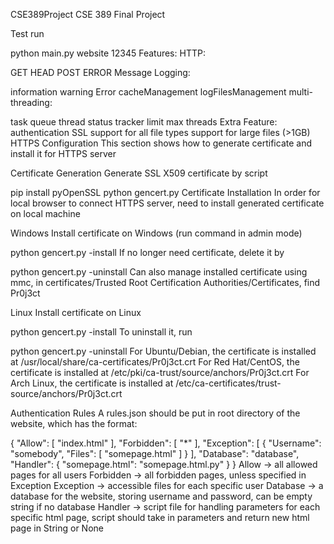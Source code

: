CSE389Project
CSE 389 Final Project

Test run

python main.py website 12345
Features:
HTTP:

 GET
 HEAD
 POST
 ERROR Message
Logging:

 information
 warning
 Error
 cacheManagement
 logFilesManagement
multi-threading:

 task queue
 thread status tracker
 limit max threads
Extra Feature:
 authentication
 SSL
 support for all file types
 support for large files (>1GB)
HTTPS Configuration
This section shows how to generate certificate and install it for HTTPS server

Certificate Generation
Generate SSL X509 certificate by script

pip install pyOpenSSL
python gencert.py
Certificate Installation
In order for local browser to connect HTTPS server, need to install generated certificate on local machine

Windows
Install certificate on Windows (run command in admin mode)

python gencert.py -install
If no longer need certificate, delete it by

python gencert.py -uninstall
Can also manage installed certificate using mmc, in certificates/Trusted Root Certification Authorities/Certificates, find Pr0j3ct

Linux
Install certificate on Linux

python gencert.py -install
To uninstall it, run

python gencert.py -uninstall
For Ubuntu/Debian, the certificate is installed at /usr/local/share/ca-certificates/Pr0j3ct.crt
For Red Hat/CentOS, the certificate is installed at /etc/pki/ca-trust/source/anchors/Pr0j3ct.crt
For Arch Linux, the certificate is installed at /etc/ca-certificates/trust-source/anchors/Pr0j3ct.crt

Authentication Rules
A rules.json should be put in root directory of the website, which has the format:

{
    "Allow": [
        "index.html"
    ],
    "Forbidden": [
        "*"
    ],
    "Exception": [
        {
            "Username": "somebody",
            "Files": [
                "somepage.html"
            ]
        }
    ],
    "Database": "database",
    "Handler": {
        "somepage.html": "somepage.html.py"
    }
}
Allow -> all allowed pages for all users
Forbidden -> all forbidden pages, unless specified in Exception
Exception -> accessible files for each specific user
Database -> a database for the website, storing username and password, can be empty string if no database
Handler -> script file for handling parameters for each specific html page, script should take in parameters and return new html page in String or None
